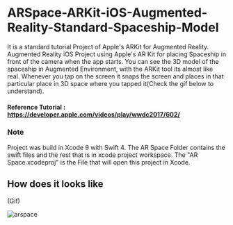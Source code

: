 # ARSpace-ARKit-iOS-Augmented-Reality-Standard-Spaceship-Model
It is a standard tutorial Project of Apple's ARKit for Augmented Reality.
Augmented Reality iOS Project using Apple's AR Kit for placing Spaceship in front of the camera when the app starts.
You can see the 3D model of the spaceship in Augmented Environment, with the ARKit tool its almost like real.
Whenever you tap on the screen it snaps the screen and places in that particular place in 3D space where you tapped it(Check the gif below to understand).

#### Reference Tutorial : https://developer.apple.com/videos/play/wwdc2017/602/

### Note
Project was build in Xcode 9 with Swift 4.
The AR Space Folder contains the swift files and the rest that is in xcode project workspace.
The "AR Space.xcodeproj" is the File that will open this project in Xcode.

## How does it looks like
(Gif)

![arspace](https://user-images.githubusercontent.com/15246084/41306735-b61daeb8-6e94-11e8-8d4a-31bde29ef8fa.gif)
